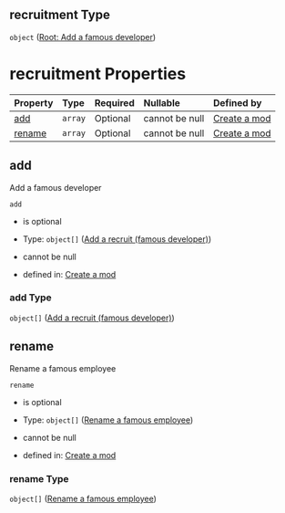 ## recruitment Type

`object` ([Root: Add a famous developer](generic-properties-root-add-a-famous-developer.md))

# recruitment Properties

| Property          | Type    | Required | Nullable       | Defined by                                                                                                                                                 |
| :---------------- | :------ | :------- | :------------- | :--------------------------------------------------------------------------------------------------------------------------------------------------------- |
| [add](#add)       | `array` | Optional | cannot be null | [Create a mod](generic-properties-root-add-a-famous-developer-properties-add-a-famous-developer.md "mod.json#/properties/recruitment/properties/add")      |
| [rename](#rename) | `array` | Optional | cannot be null | [Create a mod](generic-properties-root-add-a-famous-developer-properties-rename-a-famous-employee.md "mod.json#/properties/recruitment/properties/rename") |

## add

Add a famous developer

`add`

*   is optional

*   Type: `object[]` ([Add a recruit (famous developer)](generic-properties-root-add-a-famous-developer-properties-add-a-famous-developer-add-a-recruit-famous-developer.md))

*   cannot be null

*   defined in: [Create a mod](generic-properties-root-add-a-famous-developer-properties-add-a-famous-developer.md "mod.json#/properties/recruitment/properties/add")

### add Type

`object[]` ([Add a recruit (famous developer)](generic-properties-root-add-a-famous-developer-properties-add-a-famous-developer-add-a-recruit-famous-developer.md))

## rename

Rename a famous employee

`rename`

*   is optional

*   Type: `object[]` ([Rename a famous employee](generic-properties-root-add-a-famous-developer-properties-rename-a-famous-employee-rename-a-famous-employee.md))

*   cannot be null

*   defined in: [Create a mod](generic-properties-root-add-a-famous-developer-properties-rename-a-famous-employee.md "mod.json#/properties/recruitment/properties/rename")

### rename Type

`object[]` ([Rename a famous employee](generic-properties-root-add-a-famous-developer-properties-rename-a-famous-employee-rename-a-famous-employee.md))
